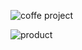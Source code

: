 <!--main-->
![coffe project](https://github.com/user-attachments/assets/75dc0682-77d6-45b9-9d9e-93d1be995c04)
<!--card product-->
![product](https://github.com/user-attachments/assets/8c79ff48-29b4-4af1-b152-a2be1b68df19)
